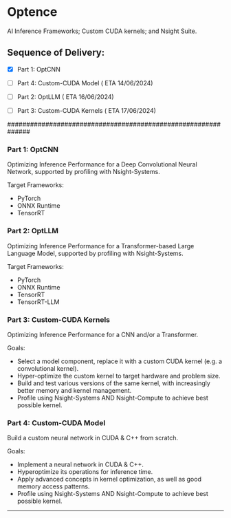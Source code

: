 # Optence
AI Inference Frameworks; Custom CUDA kernels; and Nsight Suite.

## Sequence of Delivery:

- [X] Part 1: OptCNN

- [ ] Part 4: Custom-CUDA Model ( ETA 14/06/2024)

- [ ] Part 2: OptLLM  ( ETA 16/06/2024)

- [ ] Part 3: Custom-CUDA Kernels ( ETA 17/06/2024)


##############################################################

### Part 1: OptCNN

Optimizing Inference Performance for a Deep Convolutional Neural Network, supported by profiling with Nsight-Systems.

Target Frameworks:
- PyTorch 
- ONNX Runtime
- TensorRT

### Part 2: OptLLM

Optimizing Inference Performance for a Transformer-based Large Language Model, supported by profiling with Nsight-Systems.

Target Frameworks:
- PyTorch 
- ONNX Runtime
- TensorRT
- TensorRT-LLM

### Part 3: Custom-CUDA Kernels

Optimizing Inference Performance for a CNN and/or a Transformer.

Goals:
- Select a model component, replace it with a custom CUDA kernel (e.g. a convolutional kernel).
- Hyper-optimize the custom kernel to target hardware and problem size.
- Build and test various versions of the same kernel, with increasingly better memory and kernel management.
- Profile using Nsight-Systems AND Nsight-Compute to achieve best possible kernel.

### Part 4: Custom-CUDA Model

Build a custom neural network in CUDA & C++ from scratch. 

Goals:
- Implement a neural network in CUDA & C++.
- Hyperoptimize its operations for inference time.
- Apply advanced concepts in kernel optimization, as well as good memory access patterns.
- Profile using Nsight-Systems AND Nsight-Compute to achieve best possible kernel.

-----------------------------------------------------------------------------------------------

